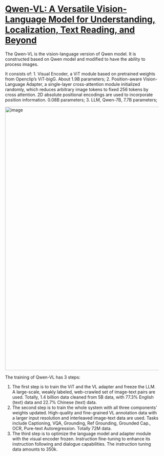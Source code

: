 # [Qwen-VL: A Versatile Vision-Language Model for Understanding, Localization, Text Reading, and Beyond](https://arxiv.org/pdf/2308.12966)

The Qwen-VL is the vision-language version of Qwen model. It is constructed based on Qwen model and modified to have the ability to process images.

It consists of: 1. Visual Encoder, a ViT module based on pretrained weights from Openclip’s ViT-bigG. About 1.9B parameters; 
2. Position-aware Vision-Language Adapter, a  single-layer cross-attention module initialized randomly, which reduces arbitrary image tokens to fixed 256 tokens by cross attention. 
2D absolute positional encodings are used to incorporate position information. 0.08B parameters;
3. LLM, Qwen-7B, 7.7B parameters;

<img width="1866" height="860" alt="image" src="https://github.com/user-attachments/assets/0afe9521-d695-43d5-a89f-8c7b6eea07b0" />

The training of Qwen-VL has 3 steps:
1. The first step is to train the ViT and the VL adapter and freeze the LLM. A large-scale, weakly labeled, web-crawled set of image-text pairs are used. Totally, 1.4 billion data cleaned from 5B data, with 77.3% English
(text) data and 22.7% Chinese (text) data.
2. The second step is to train the whole system with all three components' weights updated. High-quality and fine-grained VL annotation
data with a larger input resolution and interleaved image-text data are used. Tasks include Captioning, VQA, Grounding, Ref Grounding, Grounded Cap., OCR, Pure-text Autoregression.
Totally 72M data.
3. The third step is to optimize the language model and adapter module with the visual encoder frozen. Instruction fine-tuning to enhance
its instruction following and dialogue capabilities. The instruction tuning data amounts to 350k.

